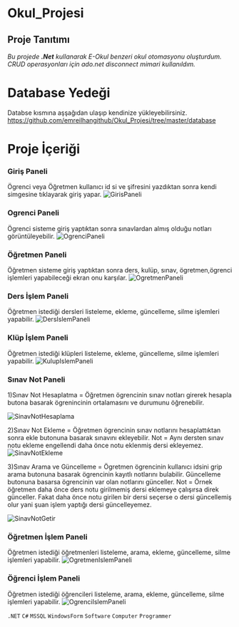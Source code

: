 # Okul_Projesi

## Proje Tanıtımı 

*Bu projede **.Net** kullanarak E-Okul benzeri okul otomasyonu oluşturdum. CRUD operasyonları için ado.net disconnect mimari kullanıldım.*

# Database Yedeği #
Databse kısmına aşşağıdan ulaşıp kendinize yükleyebilirsiniz. https://github.com/emreilhangithub/Okul_Projesi/tree/master/database

# Proje İçeriği #

### Giriş Paneli
Ögrenci veya Öğretmen kullanıcı id si ve şifresini yazdıktan sonra kendi simgesine tıklayarak giriş yapar.
![GirisPaneli](https://github.com/emreilhangithub/Okul_Projesi/blob/master/images/GirisPaneli.png)

### Ogrenci Paneli
Ögrenci sisteme giriş yaptıktan sonra sınavlardan almış olduğu notları görüntüleyebilir.
![OgrenciPaneli](https://github.com/emreilhangithub/Okul_Projesi/blob/master/images/OgrenciPaneli.png)

### Öğretmen Paneli
Öğretmen sisteme giriş yaptıktan sonra ders, kulüp, sınav, ögretmen,ögrenci işlemleri yapabileceği ekran onu karşılar.
![OgretmenPaneli](https://github.com/emreilhangithub/Okul_Projesi/blob/master/images/OgretmenPaneli.png)

### Ders İşlem Paneli
Öğretmen istediği dersleri listeleme, ekleme, güncelleme, silme işlemleri yapabilir.
![DersIslemPaneli](https://github.com/emreilhangithub/Okul_Projesi/blob/master/images/DersIslemPaneli.png)

### Klüp İşlem Paneli
Öğretmen istediği klüpleri listeleme, ekleme, güncelleme, silme işlemleri yapabilir.
![KulupIslemPaneli](https://github.com/emreilhangithub/Okul_Projesi/blob/master/images/KulupIslemPaneli.png)

### Sınav Not Paneli
1)Sınav Not Hesaplatma = Öğretmen ögrencinin sınav notları girerek hesapla butona basarak ögrenincinin ortalamasını ve durumunu öğrenebilir.


![SinavNotHesaplama](https://github.com/emreilhangithub/Okul_Projesi/blob/master/images/SinavNotHesaplama.png)



2)Sınav Not Ekleme =  Öğretmen ögrencinin sınav notlarını hesaplattıktan sonra ekle butonuna basarak sınavını ekleyebilir.
Not = Aynı dersten sınav notu ekleme engellendi daha önce notu eklenmiş dersi ekleyemez.
![SinavNotEkleme](https://github.com/emreilhangithub/Okul_Projesi/blob/master/images/SinavNotEkleme.png)



3)Sınav Arama ve Güncelleme = Ögretmen ögrencinin kullanıcı idsini grip arama butonuna basarak ögrencinin kayıtlı notlarını bulabilir.
Güncelleme butonuna basarsa ögrencinin var olan notlarını günceller.
Not = Örnek öğretmen daha önce ders notu girilmemiş dersi eklemeye çalışırsa direk günceller. Fakat daha önce notu girilen bir dersi seçerse o dersi güncellemiş olur yani şuan işlem yaptığı dersi güncelleyemez.


![SinavNotGetir](https://github.com/emreilhangithub/Okul_Projesi/blob/master/images/SinavNotGetir.png)


### Öğretmen İşlem Paneli
Öğretmen istediği öğretmenleri listeleme, arama, ekleme, güncelleme, silme işlemleri yapabilir.
![OgretmenIslemPaneli](https://github.com/emreilhangithub/Okul_Projesi/blob/master/images/OgretmenIslemPaneli.png)

### Öğrenci İşlem Paneli
Öğretmen istediği öğrencileri listeleme, arama, ekleme, güncelleme, silme işlemleri yapabilir.
![OgrenciIslemPaneli](https://github.com/emreilhangithub/Okul_Projesi/blob/master/images/OgrenciIslemPaneli.png)

```.NET``` ```C#``` ```MSSQL```  ```WindowsForm``` ```Software``` ```Computer``` ```Programmer```